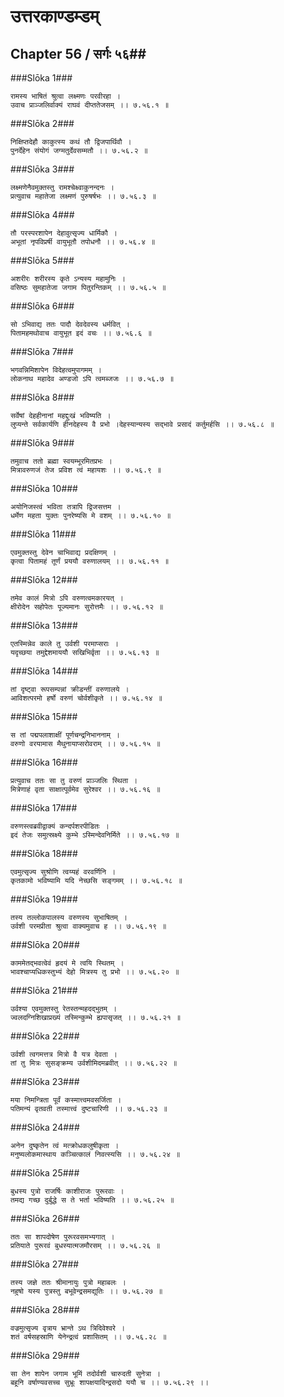 उत्तरकाण्डम्डम्
===============================


## Chapter 56  / सर्गः ५६##


###Slōka 1###


    रामस्य भाषितं श्रुत्वा लक्ष्मणः परवीरहा ।
    उवाच प्राञ्जलिर्वाक्यं राघवं दीप्ततेजसम् ।। ७.५६.१ ॥


###Slōka 2###


    निक्षिप्तदेहौ काकुत्स्य कथं तौ द्विजपार्थिवौ ।
    पुनर्देहेन संयोगं जग्मतुर्देवसम्मतौ ।। ७.५६.२ ॥


###Slōka 3###


    लक्ष्मणेनैवमुक्तस्तु रामश्चेक्ष्वाकुनन्दनः ।
    प्रत्युवाच महातेजा लक्ष्मणं पुरुषर्षभः ।। ७.५६.३ ॥


###Slōka 4###


    तौ परस्परशापेन देहावुत्सृज्य धार्मिकौ ।
    अभूतां नृपविप्रर्षी वायुभूतौ तपोधनौ ।। ७.५६.४ ॥


###Slōka 5###


    अशरीरः शरीरस्य कृते ऽन्यस्य महामुनिः ।
    वसिष्ठः सुमहातेजा जगाम पितुरन्तिकम् ।। ७.५६.५ ॥


###Slōka 6###


    सो ऽभिवाद्य ततः पादौ देवदेवस्य धर्मवित् ।
    पितामहमथोवाच वायुभूत इदं वचः ।। ७.५६.६ ॥


###Slōka 7###


    भगवन्निमिशापेन विदेहत्वमुपागमम् ।
    लोकनाथ महादेव अण्डजो ऽपि त्वमब्जजः ।। ७.५६.७ ॥


###Slōka 8###


    सर्वेषां देहहीनानां महद्दुःखं भविष्यति ।
    लुप्यन्ते सर्वकार्यणि हीनदेहस्य वै प्रभो ।देहस्यान्यस्य सद्भावे प्रसादं कर्तुमर्हसि ।। ७.५६.८ ॥


###Slōka 9###


    तमुवाच ततो ब्रह्मा स्वयम्भूरमितप्रभः ।
    मित्रावरुणजं तेज प्रविश त्वं महायशः ।। ७.५६.९ ॥


###Slōka 10###


    अयोनिजस्त्वं भविता तत्रापि द्विजसत्तम ।
    धर्मेण महता युक्तः पुनरेष्यसि मे वशम् ।। ७.५६.१० ॥


###Slōka 11###


    एवमुक्तस्तु देवेन चाभिवाद्य प्रदक्षिणम् ।
    कृत्वा पितामहं तूर्णं प्रययौ वरुणालयम् ।। ७.५६.११ ॥


###Slōka 12###


    तमेव कालं मित्रो ऽपि वरुणत्वमकारयत् ।
    क्षीरोदेन सहोपेतः पूज्यमानः सुरोत्तमैः ।। ७.५६.१२ ॥


###Slōka 13###


    एतस्मिन्नेव काले तु उर्वशी परमाप्सराः ।
    यदृच्छया तमुद्देशमाययौ सखिभिर्वृता ।। ७.५६.१३ ॥


###Slōka 14###


    तां दृष्ट्वा रूपसम्पन्नां क्रीडन्तीं वरुणालये ।
    आविशत्परमो हर्षो वरुणं चोर्वशीकृते ।। ७.५६.१४ ॥


###Slōka 15###


    स तां पद्मपलाशाक्षीं पूर्णचन्द्रनिभाननाम् ।
    वरुणो वरयामास मैथुनायाप्सरोवराम् ।। ७.५६.१५ ॥


###Slōka 16###


    प्रत्युवाच ततः सा तु वरुणं प्राञ्जलिः स्थिता ।
    मित्रेणाहं वृता साक्षात्पूर्वमेव सुरेश्वर ।। ७.५६.१६ ॥


###Slōka 17###


    वरुणस्त्वब्रवीद्वाक्यं कन्दर्पशरपीडितः ।
    इदं तेजः समुत्स्रक्ष्ये कुम्भे ऽस्मिन्देवनिर्मिते ।। ७.५६.१७ ॥


###Slōka 18###


    एवमुत्सृज्य सुश्रोणि त्वय्यहं वरवर्णिनि ।
    कृतकामो भविष्यामि यदि नेच्छसि सङ्गमम् ।। ७.५६.१८ ॥


###Slōka 19###


    तस्य तल्लोकपालस्य वरुणस्य सुभाषितम् ।
    उर्वशी परमप्रीता श्रुत्वा वाक्यमुवाच ह ।। ७.५६.१९ ॥


###Slōka 20###


    काममेतद्भवत्वेवं हृदयं मे त्वयि स्थितम् ।
    भावश्चाप्यधिकस्तुभ्यं देहो मित्रस्य तु प्रभो ।। ७.५६.२० ॥


###Slōka 21###


    उर्वश्या एवमुक्तस्तु रेतस्तन्महदद्भुतम् ।
    ज्वलदग्निशिखाप्रख्यं तस्मिन्कुम्भे ह्यपासृजत् ।। ७.५६.२१ ॥


###Slōka 22###


    उर्वशी त्वगमत्तत्र मित्रो वै यत्र देवता ।
    तां तु मित्रः सुसङ्क्रम्य उर्वशीमिदमब्रवीत् ।। ७.५६.२२ ॥


###Slōka 23###


    मया निमन्त्रिता पूर्वं कस्मात्त्वमवसर्जिता ।
    पतिमन्यं वृतवती तस्मात्त्वं दुष्टचारिणी ।। ७.५६.२३ ॥


###Slōka 24###


    अनेन दुष्कृतेन त्वं मत्क्रोधकलुषीकृता ।
    मनुष्यलोकमास्थाय कञ्चित्कालं निवत्स्यसि ।। ७.५६.२४ ॥


###Slōka 25###


    बुधस्य पुत्रो राजर्षिः काशीराजः पुरूरवाः ।
    तमद्य गच्छ दुर्बुद्धे स ते भर्ता भविष्यति ।। ७.५६.२५ ॥


###Slōka 26###


    ततः सा शापदोषेण पुरूरवसमभ्यगात् ।
    प्रतियाते पुरूरवं बुधस्यात्मजमौरसम् ।। ७.५६.२६ ॥


###Slōka 27###


    तस्य जज्ञे ततः श्रीमानायुः पुत्रो महाबलः ।
    नहुषो यस्य पुत्रस्तु बभूवेन्द्रसमद्युतिः ।। ७.५६.२७ ॥


###Slōka 28###


    वज्रमुत्सृज्य वृत्राय भ्रान्ते ऽथ त्रिदिवेश्वरे ।
    शतं वर्षसहस्राणि येनेन्द्रत्वं प्रशासितम् ।। ७.५६.२८ ॥


###Slōka 29###


    सा तेन शापेन जगाम भूमिं तदोर्वशी चारुदती सुनेत्रा ।
    बहूनि वर्षाण्यवसच्च सुभ्रूः शापक्षयादिन्द्रसदो ययौ च ।। ७.५६.२९ ।।


